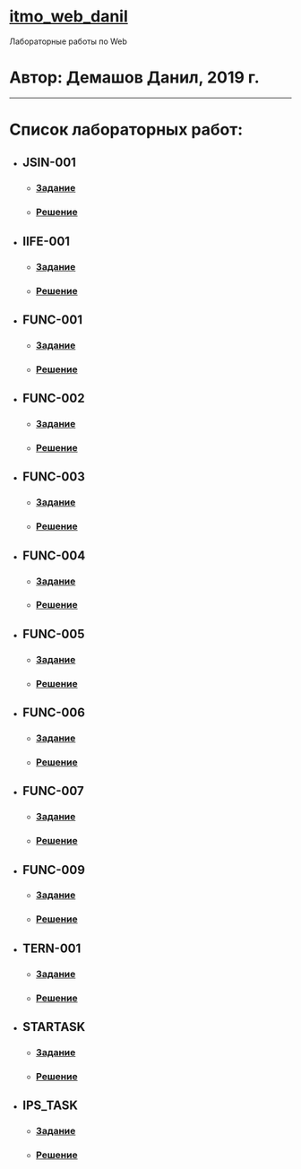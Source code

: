 # [itmo_web_danil](https://github.com/theBang/itmo_web_danil/)
Лабораторные работы по Web
# Автор: Демашов Данил, 2019 г.
---
# Список лабораторных работ:
* ## JSIN-001
  * ### [Задание](https://kodaktor.ru/jsin_001)
  * ### [Решение](https://kodaktor.ru/jsin_5b935)
* ## IIFE-001
  * ### [Задание](https://kodaktor.ru/g/iife)
  * ### [Решение](https://kodaktor.ru/f38da42)
* ## FUNC-001
  * ### [Задание](https://kodaktor.ru/func_001)
  * ### [Решение](func-001)
* ## FUNC-002
  * ### [Задание](https://kodaktor.ru/func_002)
  * ### [Решение](https://kodaktor.ru/func_a8ec8)
* ## FUNC-003
  * ### [Задание](https://kodaktor.ru/func_003)
  * ### [Решение](https://kodaktor.ru/func_051b7)
* ## FUNC-004
  * ### [Задание](https://kodaktor.ru/func_004)
  * ### [Решение](https://kodaktor.ru/func_45426)
* ## FUNC-005
  * ### [Задание](https://kodaktor.ru/func_005)
  * ### [Решение](https://kodaktor.ru/func_b1a95)
* ## FUNC-006
  * ### [Задание](https://kodaktor.ru/func_006)
  * ### [Решение](https://kodaktor.ru/func_20264)
* ## FUNC-007
  * ### [Задание](https://kodaktor.ru/func_007)
  * ### [Решение](https://kodaktor.ru/func_4f8aa)
* ## FUNC-009
  * ### [Задание](https://kodaktor.ru/func_009)
  * ### [Решение](https://kodaktor.ru/func_49238)
* ## TERN-001
  * ### [Задание](https://kodaktor.ru/tern_001)
  * ### [Решение](https://kodaktor.ru/tern_de76f)
* ## STARTASK
  * ### [Задание](https://kodaktor.ru/startask)
  * ### [Решение](https://kodaktor.ru/startask_83c10)
* ## IPS_TASK
  * ### [Задание](https://kodaktor.ru/g/ips_task)
  * ### [Решение](ips_task)

